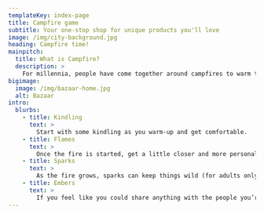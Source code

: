 ```yaml
---
templateKey: index-page
title: Campfire game
subtitle: Your one-stop shop for unique products you'll love
image: /img/city-background.jpg
heading: Campfire time!
mainpitch:
  title: What is Campfire?
  description: >
    For millennia, people have come together around campfires to warm themselves and build friendships. Campfire is a question-based card game that brings people together to create a cozy environment, share stories, have fun, and get to know each other.
bigimage:
  image: /img/bazaar-home.jpg
  alt: Bazaar
intro:
  blurbs:
    - title: Kindling
      text: >
        Start with some kindling as you warm-up and get comfortable.
    - title: Flames
      text: >
        Once the fire is started, get a little closer and more personal around some flames.
    - title: Sparks
      text: >
        As the fire grows, sparks can keep things wild (for adults only).
    - title: Embers
      text: >
        If you feel like you could share anything with the people you’re playing with, end the game with a few embers.
---
```

